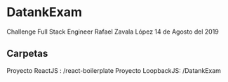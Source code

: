 # DatankExam
Challenge Full Stack Engineer
Rafael Zavala López
14 de Agosto del 2019
## Carpetas
Proyecto ReactJS : /react-boilerplate
Proyecto LoopbackJS: /DatankExam
